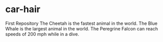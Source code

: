 # car-hair
First Repository
The Cheetah is the fastest animal in the world. 
The Blue Whale is the largest animal in the world.
The Peregrine Falcon can reach speeds of 200 mph while in a dive.
